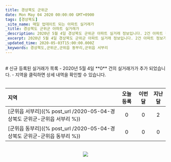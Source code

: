 ```yaml
---
title: 경상북도 군위군
date: Mon May 04 2020 00:00:00 GMT+0900
tags: [경상북도]
_site_name: 매일 업데이트 되는 아파트 실거래가
_title: 경상북도 군위군 아파트 실거래가
_description: 2020년 5월 4일 경상북도 군위군 아파트 실거래 정보입니다. 2건 아파트 정보가 있습니다.
_excerpt: 2020년 5월 4일 경상북도 군위군 아파트 실거래 정보입니다. 2건 아파트 정보가 있습니다.
_updated_time: 2020-05-03T15:00:00.000Z
_keywords: 경상북도,군위군,군위읍 동부리,군위읍 서부리
---
```



<br>
# 신규 등록된 실거래가 목록
- 2020년 5월 4일 **0** 건의 실거래가가 추가 되었습니다.
- 지역을 클릭하면 상세 내역을 확인할 수 있습니다.
<br><br>

| 지역 | 오늘 등록 | 이번달 | 지난달 |
|:---|:---:|:---:|:---:|
| [군위읍 서부리]({% post_url /2020-05-04-경상북도 군위군-군위읍 서부리 %}) | 0 | 0 | 2|
| [군위읍 동부리]({% post_url /2020-05-04-경상북도 군위군-군위읍 동부리 %}) | 0 | 0 | 0|

<p align="center"><br><img src="https://via.placeholder.com/700x120"><br></p>
